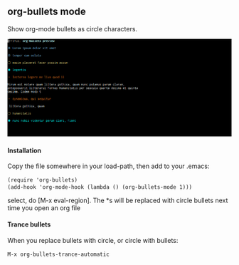 ## org-bullets mode
Show org-mode bullets as circle characters.

![screenshot](https://github.com/hico-horiuchi/org-bullets/raw/master/screenshot.png)

#### Installation
Copy the file somewhere in your load-path, then add to your .emacs:

    (require 'org-bullets)
    (add-hook 'org-mode-hook (lambda () (org-bullets-mode 1)))

select, do [M-x eval-region]. The *s will be replaced with circle bullets next time you open an org file

#### Trance bullets
When you replace bullets with circle, or circle with bullets:

    M-x org-bullets-trance-automatic
